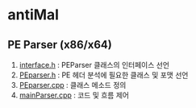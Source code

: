 # antiMal

## PE Parser (x86/x64)
1. [interface.h](https://github.com/reteu5/antiMal/blob/master/interface.h) : PEParser 클래스의 인터페이스 선언
2. [PEparser.h](https://github.com/reteu5/antiMal/blob/master/PEparser.h) : PE 헤더 분석에 필요한 클래스 및 포맷 선언
3. [PEparser.cpp](https://github.com/reteu5/antiMal/blob/master/PEparser.cpp) : 클래스 메소드 정의
4. [mainParser.cpp](https://github.com/reteu5/antiMal/blob/master/mainParser.cpp) :  코드 및 흐름 제어
